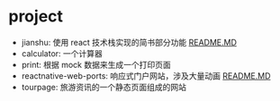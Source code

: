 # project
- jianshu: 使用 react 技术栈实现的简书部分功能 [README.MD](https://github.com/LongJinCen/project/tree/master/jianshu)
- calculator: 一个计算器
- print: 根据 mock 数据来生成一个打印页面
- reactnative-web-ports: 响应式门户网站，涉及大量动画 [README.MD](https://github.com/LongJinCen/project/tree/master/reactnative-web-ports)
- tourpage: 旅游资讯的一个静态页面组成的网站
